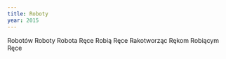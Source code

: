 ```yaml
---
title: Roboty
year: 2015
---
```


Robotów
Roboty
Robota
Ręce
Robią
Ręce
Rakotworząc
Rękom
Robiącym
Ręce
